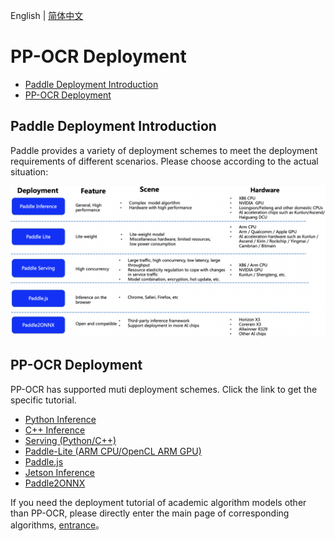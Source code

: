 English | [简体中文](README_ch.md)

# PP-OCR Deployment

- [Paddle Deployment Introduction](#1)
- [PP-OCR Deployment](#2)

<a name="1"></a>
## Paddle Deployment Introduction

Paddle provides a variety of deployment schemes to meet the deployment requirements of different scenarios. Please choose according to the actual situation: 

<div align="center">
    <img src="../doc/deployment_en.png" width="800">
</div>


<a name="2"></a>
## PP-OCR Deployment

PP-OCR has supported muti deployment schemes. Click the link to get the specific tutorial.

- [Python Inference](../doc/doc_en/inference_ppocr_en.md)
- [C++ Inference](./cpp_infer/readme.md)
- [Serving (Python/C++)](./pdserving/README.md)
- [Paddle-Lite (ARM CPU/OpenCL ARM GPU)](./lite/readme.md)
- [Paddle.js](./paddlejs/README.md)
- [Jetson Inference](https://github.com/PaddlePaddle/PaddleOCR/blob/dygraph/deploy/Jetson/readme.md)
- [Paddle2ONNX](./paddle2onnx/readme.md)

If you need the deployment tutorial of academic algorithm models other than PP-OCR, please directly enter the main page of corresponding algorithms, [entrance](../doc/doc_en/algorithm_overview_en.md)。
